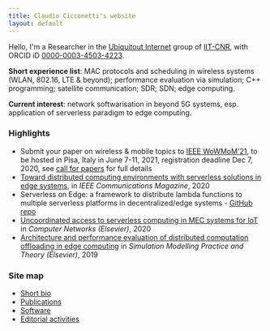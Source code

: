 ```yaml
---
title: Claudio Cicconetti's website
layout: default
---
```


Hello, I'm a Researcher in the [Ubiquitout Internet](http://cnd.iit.cnr.it/) group of [IIT-CNR](http://www.iit.cnr.it/), with ORCID iD [0000-0003-4503-4223](https://orcid.org/0000-0003-4503-4223).

**Short experience list**: MAC protocols and scheduling in wireless systems (WLAN, 802.16, LTE & beyond); performance evaluation via simulation; C++ programming; satellite communication; SDR; SDN; edge computing.

**Current interest**: network softwarisation in beyond 5G systems, esp. application of serverless paradigm to edge computing.

### Highlights

- Submit your paper on wireless & mobile topics to [IEEE WoWMoM'21](http://wowmom2021.iit.cnr.it/), to be hosted in Pisa, Italy in June 7-11, 2021, registration deadline Dec 7, 2020, see [call for papers](http://wowmom2021.iit.cnr.it/call_for_papers.html) for full details
- [Toward distributed computing environments with serverless solutions in edge systems](serverless-etsi.md), in _IEEE Communications Magazine_, 2020
- Serverless on Edge: a framework to distribute lambda functions to multiple serverless platforms in decentralized/edge systems - [GitHub repo](https://github.com/ccicconetti/serverlessonedge)
- [Uncoordinated access to serverless computing in MEC systems for IoT](uncoord.md) in _Computer Networks (Elsevier)_, 2020
- [Architecture and performance evaluation of distributed computation offloading in edge computing](simpat.md) in _Simulation Modelling Practice and Theory (Elsevier)_, 2019

### Site map

- [Short bio](bio.md)
- [Publications](publications.md)
- [Software](software.md)
- [Editorial activities](editorial.md)
